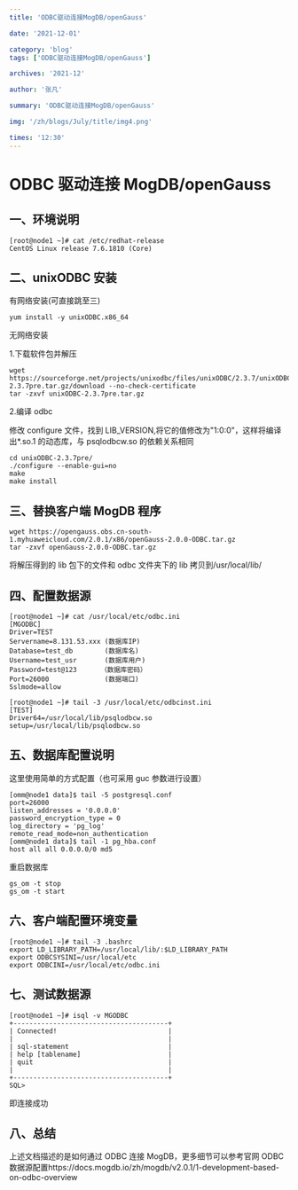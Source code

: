 ```yaml
---
title: 'ODBC驱动连接MogDB/openGauss'

date: '2021-12-01'

category: 'blog'
tags: ['ODBC驱动连接MogDB/openGauss']

archives: '2021-12'

author: '张凡'

summary: 'ODBC驱动连接MogDB/openGauss'

img: '/zh/blogs/July/title/img4.png'

times: '12:30'
---
```


# ODBC 驱动连接 MogDB/openGauss<a name="ZH-CN_TOPIC_0000001232774721"></a>

## 一、环境说明<a name="section16629161617165"></a>

```
[root@node1 ~]# cat /etc/redhat-release
CentOS Linux release 7.6.1810 (Core)
```

## 二、unixODBC 安装<a name="section118701630121617"></a>

有网络安装\(可直接跳至三\)

```
yum install -y unixODBC.x86_64
```

无网络安装

1.下载软件包并解压

```
wget https://sourceforge.net/projects/unixodbc/files/unixODBC/2.3.7/unixODBC-2.3.7pre.tar.gz/download --no-check-certificate
tar -zxvf unixODBC-2.3.7pre.tar.gz
```

2.编译 odbc

修改 configure 文件，找到 LIB_VERSION,将它的值修改为"1:0:0"，这样将编译出\*.so.1 的动态库，与 psqlodbcw.so 的依赖关系相同

```
cd unixODBC-2.3.7pre/
./configure --enable-gui=no
make
make install
```

## 三、替换客户端 MogDB 程序<a name="section1987773661612"></a>

```
wget https://opengauss.obs.cn-south-1.myhuaweicloud.com/2.0.1/x86/openGauss-2.0.0-ODBC.tar.gz
tar -zxvf openGauss-2.0.0-ODBC.tar.gz
```

将解压得到的 lib 包下的文件和 odbc 文件夹下的 lib 拷贝到/usr/local/lib/

## 四、配置数据源<a name="section83343161614"></a>

```
[root@node1 ~]# cat /usr/local/etc/odbc.ini
[MGODBC]
Driver=TEST
Servername=8.131.53.xxx (数据库IP)
Database=test_db        (数据库名)
Username=test_usr       (数据库用户)
Password=test@123      （数据库密码）
Port=26000              (数据端口)
Sslmode=allow

[root@node1 ~]# tail -3 /usr/local/etc/odbcinst.ini
[TEST]
Driver64=/usr/local/lib/psqlodbcw.so
setup=/usr/local/lib/psqlodbcw.so
```

## 五、数据库配置说明<a name="section1287174819162"></a>

这里使用简单的方式配置（也可采用 guc 参数进行设置）

```
[omm@node1 data]$ tail -5 postgresql.conf
port=26000
listen_addresses = '0.0.0.0'
password_encryption_type = 0
log_directory = 'pg_log'
remote_read_mode=non_authentication
[omm@node1 data]$ tail -1 pg_hba.conf
host all all 0.0.0.0/0 md5
```

重启数据库

```
gs_om -t stop
gs_om -t start
```

## 六、客户端配置环境变量<a name="section1147885331610"></a>

```
[root@node1 ~]# tail -3 .bashrc
export LD_LIBRARY_PATH=/usr/local/lib/:$LD_LIBRARY_PATH
export ODBCSYSINI=/usr/local/etc
export ODBCINI=/usr/local/etc/odbc.ini
```

## 七、测试数据源<a name="section17821175819169"></a>

```
[root@node1 ~]# isql -v MGODBC
+---------------------------------------+
| Connected!                            |
|                                       |
| sql-statement                         |
| help [tablename]                      |
| quit                                  |
|                                       |
+---------------------------------------+
SQL>
```

即连接成功

## 八、总结<a name="section78925318174"></a>

上述文档描述的是如何通过 ODBC 连接 MogDB，更多细节可以参考官网 ODBC 数据源配置https://docs.mogdb.io/zh/mogdb/v2.0.1/1-development-based-on-odbc-overview
